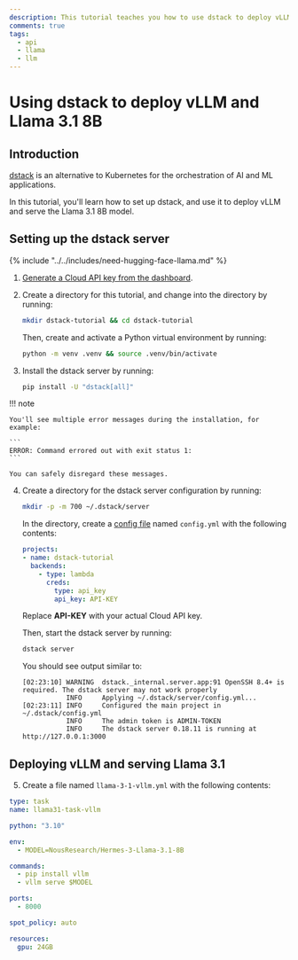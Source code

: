 ```yaml
---
description: This tutorial teaches you how to use dstack to deploy vLLM and Llama 3.1 8B. dstack is an alternative to K8s designed for AI.
comments: true
tags:
  - api
  - llama
  - llm
---
```


# Using dstack to deploy vLLM and Llama 3.1 8B

## Introduction

[dstack](https://dstack.ai/) is an alternative to Kubernetes for the
orchestration of AI and ML applications.

In this tutorial, you'll learn how to set up dstack, and use it to deploy vLLM
and serve the Llama 3.1 8B model.

## Setting up the dstack server

{% include "../../includes/need-hugging-face-llama.md" %}

1. [Generate a Cloud API key from the
   dashboard](https://docs.lambdalabs.com/on-demand-cloud/dashboard#generate-and-delete-api-keys).

2. Create a directory for this tutorial, and change into the directory by
   running:

   ```bash
   mkdir dstack-tutorial && cd dstack-tutorial
   ```

   Then, create and activate a Python virtual environment by running:

   ```bash
   python -m venv .venv && source .venv/bin/activate
   ```

3. Install the dstack server by running:

   ```bash
   pip install -U "dstack[all]"
   ```

!!! note

    You'll see multiple error messages during the installation, for example:

    ```
    ERROR: Command errored out with exit status 1:
    ```

    You can safely disregard these messages.

4. Create a directory for the dstack server configuration by running:

   ```bash
   mkdir -p -m 700 ~/.dstack/server
   ```

   In the directory, create a [config
   file](https://dstack.ai/docs/reference/server/config.yml/) named `config.yml`
   with the following contents:

   ```yaml
   projects:
   - name: dstack-tutorial
     backends:
       - type: lambda
         creds:
           type: api_key
           api_key: API-KEY
   ```

   Replace **API-KEY** with your actual Cloud API key.

   Then, start the dstack server by running:

   ```bash
   dstack server
   ```

   You should see output similar to:

   ```
   [02:23:10] WARNING  dstack._internal.server.app:91 OpenSSH 8.4+ is required. The dstack server may not work properly
              INFO     Applying ~/.dstack/server/config.yml...
   [02:23:11] INFO     Configured the main project in ~/.dstack/config.yml
              INFO     The admin token is ADMIN-TOKEN
              INFO     The dstack server 0.18.11 is running at http://127.0.0.1:3000
   ```

## Deploying vLLM and serving Llama 3.1

5. Create a file named `llama-3-1-vllm.yml` with the following contents:

```yaml
type: task
name: llama31-task-vllm

python: "3.10"

env:
  - MODEL=NousResearch/Hermes-3-Llama-3.1-8B

commands:
  - pip install vllm
  - vllm serve $MODEL

ports:
  - 8000

spot_policy: auto

resources:
  gpu: 24GB
```
